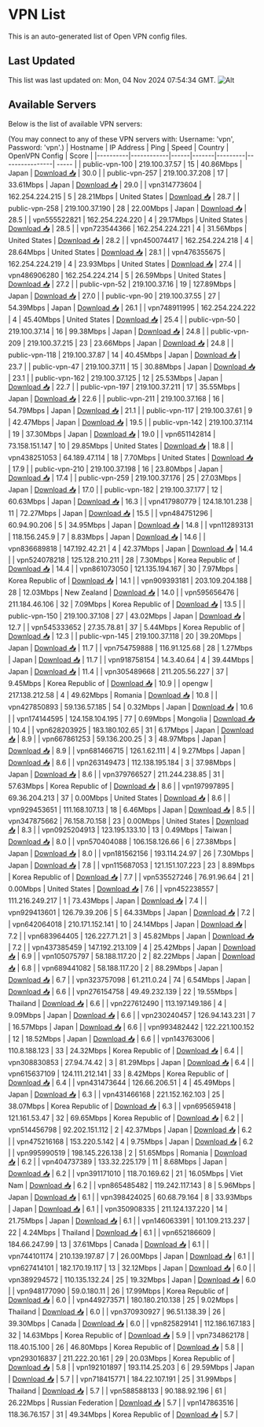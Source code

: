 # VPN List

This is an auto-generated list of Open VPN config files.

## Last Updated

This list was last updated on: Mon, 04 Nov 2024 07:54:34 GMT.
![Alt](https://repobeats.axiom.co/api/embed/186b98318ef1479477931607c1ad7d823f12451f.svg "Repobeats analytics image")

## Available Servers

Below is the list of available VPN servers:

(You may connect to any of these VPN servers with: Username: 'vpn', Password: 'vpn'.)
| Hostname | IP Address | Ping | Speed | Country | OpenVPN Config | Score |
|----------|------------|------|-------|---------|----------------| ----- |
| public-vpn-100 | 219.100.37.57 | 15 | 40.86Mbps | Japan | [Download 📥](./configs/server_0_JP.ovpn) | 30.0 |
| public-vpn-257 | 219.100.37.208 | 17 | 33.61Mbps | Japan | [Download 📥](./configs/server_1_JP.ovpn) | 29.0 |
| vpn314773604 | 162.254.224.215 | 5 | 28.21Mbps | United States | [Download 📥](./configs/server_2_US.ovpn) | 28.7 |
| public-vpn-258 | 219.100.37.190 | 28 | 22.00Mbps | Japan | [Download 📥](./configs/server_3_JP.ovpn) | 28.5 |
| vpn555522821 | 162.254.224.220 | 4 | 29.17Mbps | United States | [Download 📥](./configs/server_4_US.ovpn) | 28.5 |
| vpn723544366 | 162.254.224.221 | 4 | 31.56Mbps | United States | [Download 📥](./configs/server_5_US.ovpn) | 28.2 |
| vpn450074417 | 162.254.224.218 | 4 | 28.64Mbps | United States | [Download 📥](./configs/server_6_US.ovpn) | 28.1 |
| vpn476355675 | 162.254.224.219 | 4 | 23.93Mbps | United States | [Download 📥](./configs/server_7_US.ovpn) | 27.4 |
| vpn486906280 | 162.254.224.214 | 5 | 26.59Mbps | United States | [Download 📥](./configs/server_8_US.ovpn) | 27.2 |
| public-vpn-52 | 219.100.37.16 | 19 | 127.89Mbps | Japan | [Download 📥](./configs/server_9_JP.ovpn) | 27.0 |
| public-vpn-90 | 219.100.37.55 | 27 | 54.39Mbps | Japan | [Download 📥](./configs/server_10_JP.ovpn) | 26.1 |
| vpn748911995 | 162.254.224.222 | 4 | 45.40Mbps | United States | [Download 📥](./configs/server_11_US.ovpn) | 25.4 |
| public-vpn-50 | 219.100.37.14 | 16 | 99.38Mbps | Japan | [Download 📥](./configs/server_12_JP.ovpn) | 24.8 |
| public-vpn-209 | 219.100.37.215 | 23 | 23.66Mbps | Japan | [Download 📥](./configs/server_13_JP.ovpn) | 24.8 |
| public-vpn-118 | 219.100.37.87 | 14 | 40.45Mbps | Japan | [Download 📥](./configs/server_14_JP.ovpn) | 23.7 |
| public-vpn-47 | 219.100.37.11 | 15 | 30.88Mbps | Japan | [Download 📥](./configs/server_15_JP.ovpn) | 23.1 |
| public-vpn-162 | 219.100.37.125 | 12 | 25.53Mbps | Japan | [Download 📥](./configs/server_16_JP.ovpn) | 22.7 |
| public-vpn-197 | 219.100.37.211 | 17 | 35.55Mbps | Japan | [Download 📥](./configs/server_17_JP.ovpn) | 22.6 |
| public-vpn-211 | 219.100.37.168 | 16 | 54.79Mbps | Japan | [Download 📥](./configs/server_18_JP.ovpn) | 21.1 |
| public-vpn-117 | 219.100.37.61 | 9 | 42.47Mbps | Japan | [Download 📥](./configs/server_19_JP.ovpn) | 19.5 |
| public-vpn-142 | 219.100.37.114 | 19 | 37.30Mbps | Japan | [Download 📥](./configs/server_20_JP.ovpn) | 19.0 |
| vpn651142814 | 73.158.151.147 | 10 | 29.85Mbps | United States | [Download 📥](./configs/server_21_US.ovpn) | 18.8 |
| vpn438251053 | 64.189.47.114 | 18 | 7.70Mbps | United States | [Download 📥](./configs/server_22_US.ovpn) | 17.9 |
| public-vpn-210 | 219.100.37.198 | 16 | 23.80Mbps | Japan | [Download 📥](./configs/server_23_JP.ovpn) | 17.4 |
| public-vpn-259 | 219.100.37.176 | 25 | 27.03Mbps | Japan | [Download 📥](./configs/server_24_JP.ovpn) | 17.0 |
| public-vpn-182 | 219.100.37.177 | 12 | 60.63Mbps | Japan | [Download 📥](./configs/server_25_JP.ovpn) | 16.3 |
| vpn417980779 | 124.18.101.238 | 11 | 72.27Mbps | Japan | [Download 📥](./configs/server_26_JP.ovpn) | 15.5 |
| vpn484751296 | 60.94.90.206 | 5 | 34.95Mbps | Japan | [Download 📥](./configs/server_27_JP.ovpn) | 14.8 |
| vpn112893131 | 118.156.245.9 | 7 | 8.83Mbps | Japan | [Download 📥](./configs/server_28_JP.ovpn) | 14.6 |
| vpn836689818 | 147.192.42.21 | 4 | 42.37Mbps | Japan | [Download 📥](./configs/server_29_JP.ovpn) | 14.4 |
| vpn524078218 | 125.128.210.211 | 28 | 7.30Mbps | Korea Republic of | [Download 📥](./configs/server_30_KR.ovpn) | 14.4 |
| vpn861073050 | 121.135.194.167 | 30 | 7.97Mbps | Korea Republic of | [Download 📥](./configs/server_31_KR.ovpn) | 14.1 |
| vpn909393181 | 203.109.204.188 | 28 | 12.03Mbps | New Zealand | [Download 📥](./configs/server_32_NZ.ovpn) | 14.0 |
| vpn595656476 | 211.184.46.106 | 32 | 7.09Mbps | Korea Republic of | [Download 📥](./configs/server_33_KR.ovpn) | 13.5 |
| public-vpn-150 | 219.100.37.108 | 27 | 43.02Mbps | Japan | [Download 📥](./configs/server_34_JP.ovpn) | 12.7 |
| vpn545333652 | 27.35.78.81 | 37 | 5.44Mbps | Korea Republic of | [Download 📥](./configs/server_35_KR.ovpn) | 12.3 |
| public-vpn-145 | 219.100.37.118 | 20 | 39.20Mbps | Japan | [Download 📥](./configs/server_36_JP.ovpn) | 11.7 |
| vpn754759888 | 116.91.125.68 | 28 | 1.27Mbps | Japan | [Download 📥](./configs/server_37_JP.ovpn) | 11.7 |
| vpn918758154 | 14.3.40.64 | 4 | 39.44Mbps | Japan | [Download 📥](./configs/server_38_JP.ovpn) | 11.4 |
| vpn305489668 | 211.205.56.227 | 37 | 9.45Mbps | Korea Republic of | [Download 📥](./configs/server_39_KR.ovpn) | 10.9 |
| opengw | 217.138.212.58 | 4 | 49.62Mbps | Romania | [Download 📥](./configs/server_40_RO.ovpn) | 10.8 |
| vpn427850893 | 59.136.57.185 | 54 | 0.32Mbps | Japan | [Download 📥](./configs/server_41_JP.ovpn) | 10.6 |
| vpn174144595 | 124.158.104.195 | 77 | 0.69Mbps | Mongolia | [Download 📥](./configs/server_42_MN.ovpn) | 10.4 |
| vpn628203925 | 183.180.102.65 | 31 | 6.17Mbps | Japan | [Download 📥](./configs/server_43_JP.ovpn) | 8.9 |
| vpn667861253 | 59.136.200.25 | 3 | 48.97Mbps | Japan | [Download 📥](./configs/server_44_JP.ovpn) | 8.9 |
| vpn681466715 | 126.1.62.111 | 4 | 9.27Mbps | Japan | [Download 📥](./configs/server_45_JP.ovpn) | 8.6 |
| vpn263149473 | 112.138.195.184 | 3 | 37.98Mbps | Japan | [Download 📥](./configs/server_46_JP.ovpn) | 8.6 |
| vpn379766527 | 211.244.238.85 | 31 | 57.63Mbps | Korea Republic of | [Download 📥](./configs/server_47_KR.ovpn) | 8.6 |
| vpn197997895 | 69.36.204.213 | 37 | 0.00Mbps | United States | [Download 📥](./configs/server_48_US.ovpn) | 8.6 |
| vpn929453651 | 111.168.107.13 | 18 | 6.46Mbps | Japan | [Download 📥](./configs/server_49_JP.ovpn) | 8.5 |
| vpn347875662 | 76.158.70.158 | 23 | 0.00Mbps | United States | [Download 📥](./configs/server_50_US.ovpn) | 8.3 |
| vpn0925204913 | 123.195.133.10 | 13 | 0.49Mbps | Taiwan | [Download 📥](./configs/server_51_TW.ovpn) | 8.0 |
| vpn570404088 | 106.158.126.66 | 6 | 27.38Mbps | Japan | [Download 📥](./configs/server_52_JP.ovpn) | 8.0 |
| vpn181562156 | 193.114.24.97 | 26 | 7.30Mbps | Japan | [Download 📥](./configs/server_53_JP.ovpn) | 7.8 |
| vpn115687053 | 121.151.107.223 | 23 | 8.89Mbps | Korea Republic of | [Download 📥](./configs/server_54_KR.ovpn) | 7.7 |
| vpn535527246 | 76.91.96.64 | 21 | 0.00Mbps | United States | [Download 📥](./configs/server_55_US.ovpn) | 7.6 |
| vpn452238557 | 111.216.249.217 | 1 | 73.43Mbps | Japan | [Download 📥](./configs/server_56_JP.ovpn) | 7.4 |
| vpn929413601 | 126.79.39.206 | 5 | 64.33Mbps | Japan | [Download 📥](./configs/server_57_JP.ovpn) | 7.2 |
| vpn642064018 | 210.171.152.141 | 10 | 24.14Mbps | Japan | [Download 📥](./configs/server_58_JP.ovpn) | 7.2 |
| vpn683964405 | 126.227.71.21 | 3 | 45.82Mbps | Japan | [Download 📥](./configs/server_59_JP.ovpn) | 7.2 |
| vpn437385459 | 147.192.213.109 | 4 | 25.42Mbps | Japan | [Download 📥](./configs/server_60_JP.ovpn) | 6.9 |
| vpn105075797 | 58.188.117.20 | 2 | 82.22Mbps | Japan | [Download 📥](./configs/server_61_JP.ovpn) | 6.8 |
| vpn689441082 | 58.188.117.20 | 2 | 88.29Mbps | Japan | [Download 📥](./configs/server_62_JP.ovpn) | 6.7 |
| vpn323757098 | 61.211.0.24 | 74 | 6.54Mbps | Japan | [Download 📥](./configs/server_63_JP.ovpn) | 6.6 |
| vpn276154758 | 49.49.232.139 | 22 | 19.55Mbps | Thailand | [Download 📥](./configs/server_64_TH.ovpn) | 6.6 |
| vpn227612490 | 113.197.149.186 | 4 | 9.09Mbps | Japan | [Download 📥](./configs/server_65_JP.ovpn) | 6.6 |
| vpn230240457 | 126.94.143.231 | 7 | 16.57Mbps | Japan | [Download 📥](./configs/server_66_JP.ovpn) | 6.6 |
| vpn993482442 | 122.221.100.152 | 12 | 18.52Mbps | Japan | [Download 📥](./configs/server_67_JP.ovpn) | 6.6 |
| vpn143763006 | 110.8.188.123 | 33 | 24.32Mbps | Korea Republic of | [Download 📥](./configs/server_68_KR.ovpn) | 6.4 |
| vpn308830853 | 27.94.74.42 | 3 | 81.29Mbps | Japan | [Download 📥](./configs/server_69_JP.ovpn) | 6.4 |
| vpn615637109 | 124.111.212.141 | 33 | 8.42Mbps | Korea Republic of | [Download 📥](./configs/server_70_KR.ovpn) | 6.4 |
| vpn431473644 | 126.66.206.51 | 4 | 45.49Mbps | Japan | [Download 📥](./configs/server_71_JP.ovpn) | 6.3 |
| vpn431466168 | 221.152.162.103 | 25 | 38.07Mbps | Korea Republic of | [Download 📥](./configs/server_72_KR.ovpn) | 6.3 |
| vpn695659418 | 121.161.53.47 | 32 | 69.65Mbps | Korea Republic of | [Download 📥](./configs/server_73_KR.ovpn) | 6.2 |
| vpn514456798 | 92.202.151.112 | 2 | 42.37Mbps | Japan | [Download 📥](./configs/server_74_JP.ovpn) | 6.2 |
| vpn475216168 | 153.220.5.142 | 4 | 9.75Mbps | Japan | [Download 📥](./configs/server_75_JP.ovpn) | 6.2 |
| vpn995990519 | 198.145.226.138 | 2 | 51.65Mbps | Romania | [Download 📥](./configs/server_76_RO.ovpn) | 6.2 |
| vpn404737389 | 133.32.225.179 | 11 | 8.68Mbps | Japan | [Download 📥](./configs/server_77_JP.ovpn) | 6.2 |
| vpn391171010 | 118.70.169.62 | 21 | 16.05Mbps | Viet Nam | [Download 📥](./configs/server_78_VN.ovpn) | 6.2 |
| vpn865485482 | 119.242.117.143 | 8 | 5.96Mbps | Japan | [Download 📥](./configs/server_79_JP.ovpn) | 6.1 |
| vpn398424025 | 60.68.79.164 | 8 | 33.93Mbps | Japan | [Download 📥](./configs/server_80_JP.ovpn) | 6.1 |
| vpn350908335 | 211.124.137.220 | 14 | 21.75Mbps | Japan | [Download 📥](./configs/server_81_JP.ovpn) | 6.1 |
| vpn146063391 | 101.109.213.237 | 22 | 4.24Mbps | Thailand | [Download 📥](./configs/server_82_TH.ovpn) | 6.1 |
| vpn652186609 | 184.66.247.99 | 13 | 37.61Mbps | Canada | [Download 📥](./configs/server_83_CA.ovpn) | 6.1 |
| vpn744101174 | 210.139.197.87 | 7 | 26.00Mbps | Japan | [Download 📥](./configs/server_84_JP.ovpn) | 6.1 |
| vpn627414101 | 182.170.19.117 | 13 | 32.12Mbps | Japan | [Download 📥](./configs/server_85_JP.ovpn) | 6.0 |
| vpn389294572 | 110.135.132.24 | 25 | 19.32Mbps | Japan | [Download 📥](./configs/server_86_JP.ovpn) | 6.0 |
| vpn948177090 | 59.0.180.11 | 26 | 17.99Mbps | Korea Republic of | [Download 📥](./configs/server_87_KR.ovpn) | 6.0 |
| vpn449273571 | 180.180.210.138 | 25 | 9.02Mbps | Thailand | [Download 📥](./configs/server_88_TH.ovpn) | 6.0 |
| vpn370930927 | 96.51.138.39 | 26 | 39.30Mbps | Canada | [Download 📥](./configs/server_89_CA.ovpn) | 6.0 |
| vpn825829141 | 112.186.167.183 | 32 | 14.63Mbps | Korea Republic of | [Download 📥](./configs/server_90_KR.ovpn) | 5.9 |
| vpn734862178 | 118.40.15.100 | 26 | 46.80Mbps | Korea Republic of | [Download 📥](./configs/server_91_KR.ovpn) | 5.8 |
| vpn293016837 | 211.222.20.161 | 29 | 20.03Mbps | Korea Republic of | [Download 📥](./configs/server_92_KR.ovpn) | 5.8 |
| vpn192101897 | 193.114.25.203 | 6 | 29.59Mbps | Japan | [Download 📥](./configs/server_93_JP.ovpn) | 5.7 |
| vpn718415771 | 184.22.107.191 | 25 | 31.99Mbps | Thailand | [Download 📥](./configs/server_94_TH.ovpn) | 5.7 |
| vpn588588133 | 90.188.92.196 | 61 | 26.22Mbps | Russian Federation | [Download 📥](./configs/server_95_RU.ovpn) | 5.7 |
| vpn147863516 | 118.36.76.157 | 31 | 49.34Mbps | Korea Republic of | [Download 📥](./configs/server_96_KR.ovpn) | 5.7 |
